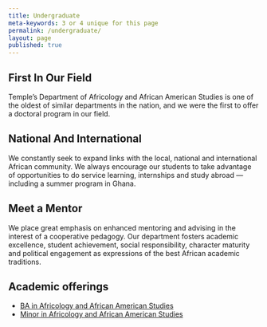 ```yaml
---
title: Undergraduate
meta-keywords: 3 or 4 unique for this page
permalink: /undergraduate/
layout: page
published: true
---
```


## First In Our Field

Temple’s Department of Africology and African American Studies is one of the oldest of similar departments in the nation, and we were the first to offer a doctoral program in our field.

## National And International

We constantly seek to expand links with the local, national and international African community. We always encourage our students to take advantage of opportunities to do service learning, internships and study abroad — including a summer program in Ghana.

## Meet a Mentor

We place great emphasis on enhanced mentoring and advising in the interest of a cooperative pedagogy. Our department fosters academic excellence, student achievement, social responsibility, character maturity and political engagement as expressions of the best African academic traditions.

## Academic offerings

 - [BA in Africology and African American Studies](http://bulletin.temple.edu/undergraduate/liberal-arts/africology-african-american-studies/ba-africology-african-american-studies/)
 - [Minor in Africology and African American Studies](http://bulletin.temple.edu/undergraduate/liberal-arts/africology-african-american-studies/minor-africology-african-american-studies/)
